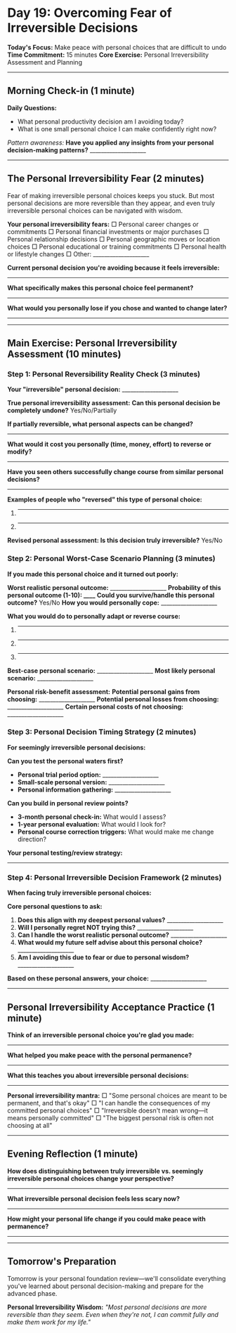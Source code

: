 # Day 19: Overcoming Fear of Irreversible Decisions

**Today's Focus:** Make peace with personal choices that are difficult to undo
**Time Commitment:** 15 minutes
**Core Exercise:** Personal Irreversibility Assessment and Planning

---

## Morning Check-in (1 minute)

**Daily Questions:**
- What personal productivity decision am I avoiding today?
- What is one small personal choice I can make confidently right now?

*Pattern awareness:*
**Have you applied any insights from your personal decision-making patterns?** ____________________

---

## The Personal Irreversibility Fear (2 minutes)

Fear of making irreversible personal choices keeps you stuck. But most personal decisions are more reversible than they appear, and even truly irreversible personal choices can be navigated with wisdom.

**Your personal irreversibility fears:**
□ Personal career changes or commitments
□ Personal financial investments or major purchases
□ Personal relationship decisions
□ Personal geographic moves or location choices
□ Personal educational or training commitments
□ Personal health or lifestyle changes
□ Other: ____________________

**Current personal decision you're avoiding because it feels irreversible:**
____________________

**What specifically makes this personal choice feel permanent?**
____________________

**What would you personally lose if you chose and wanted to change later?**
____________________

---

## Main Exercise: Personal Irreversibility Assessment (10 minutes)

### Step 1: Personal Reversibility Reality Check (3 minutes)

**Your "irreversible" personal decision:** ____________________

**True personal irreversibility assessment:**
**Can this personal decision be completely undone?** Yes/No/Partially

**If partially reversible, what personal aspects can be changed?**
____________________

**What would it cost you personally (time, money, effort) to reverse or modify?**
____________________

**Have you seen others successfully change course from similar personal decisions?**
____________________

**Examples of people who "reversed" this type of personal choice:**
1. ____________________
2. ____________________

**Revised personal assessment: Is this decision truly irreversible?** Yes/No

### Step 2: Personal Worst-Case Scenario Planning (3 minutes)

**If you made this personal choice and it turned out poorly:**

**Worst realistic personal outcome:** ____________________
**Probability of this personal outcome (1-10): ____**
**Could you survive/handle this personal outcome?** Yes/No
**How you would personally cope:** ____________________

**What you would do to personally adapt or reverse course:**
1. ____________________
2. ____________________
3. ____________________

**Best-case personal scenario:** ____________________
**Most likely personal scenario:** ____________________

**Personal risk-benefit assessment:**
**Potential personal gains from choosing:** ____________________
**Potential personal losses from choosing:** ____________________
**Certain personal costs of not choosing:** ____________________

### Step 3: Personal Decision Timing Strategy (2 minutes)

**For seemingly irreversible personal decisions:**

**Can you test the personal waters first?**
- **Personal trial period option:** ____________________
- **Small-scale personal version:** ____________________
- **Personal information gathering:** ____________________

**Can you build in personal review points?**
- **3-month personal check-in:** What would I assess?
- **1-year personal evaluation:** What would I look for?
- **Personal course correction triggers:** What would make me change direction?

**Your personal testing/review strategy:**
____________________

### Step 4: Personal Irreversible Decision Framework (2 minutes)

**When facing truly irreversible personal choices:**

**Core personal questions to ask:**
1. **Does this align with my deepest personal values?** ____________________
2. **Will I personally regret NOT trying this?** ____________________
3. **Can I handle the worst realistic personal outcome?** ____________________
4. **What would my future self advise about this personal choice?** ____________________
5. **Am I avoiding this due to fear or due to personal wisdom?** ____________________

**Based on these personal answers, your choice:** ____________________

---

## Personal Irreversibility Acceptance Practice (1 minute)

**Think of an irreversible personal choice you're glad you made:**
____________________

**What helped you make peace with the personal permanence?**
____________________

**What this teaches you about irreversible personal decisions:**
____________________

**Personal irreversibility mantra:**
□ "Some personal choices are meant to be permanent, and that's okay"
□ "I can handle the consequences of my committed personal choices"
□ "Irreversible doesn't mean wrong—it means personally committed"
□ "The biggest personal risk is often not choosing at all"

---

## Evening Reflection (1 minute)

**How does distinguishing between truly irreversible vs. seemingly irreversible personal choices change your perspective?**
____________________

**What irreversible personal decision feels less scary now?**
____________________

**How might your personal life change if you could make peace with permanence?**
____________________

---

## Tomorrow's Preparation
Tomorrow is your personal foundation review—we'll consolidate everything you've learned about personal decision-making and prepare for the advanced phase.

**Personal Irreversibility Wisdom:**
*"Most personal decisions are more reversible than they seem. Even when they're not, I can commit fully and make them work for my life."*